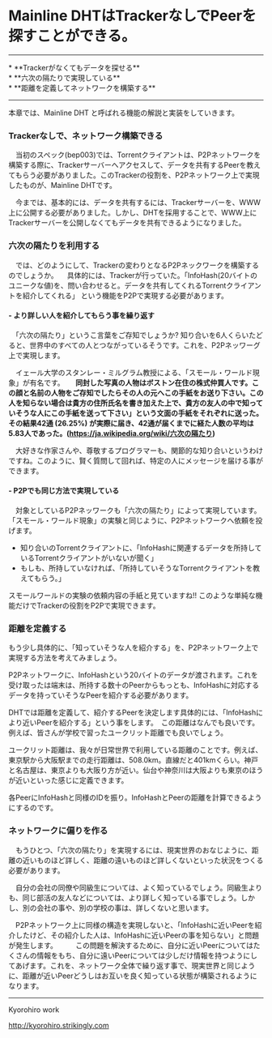 # Mainline DHTはTrackerなしでPeerを探すことができる。
<hr>
* **Trackerがなくてもデータを探せる**
<br>
* **六次の隔たりで実現している**
<br>
* **距離を定義してネットワークを構築する**
<br>
<hr>

本章では、Mainline DHT と呼ばれる機能の解説と実装をしていきます。


### Trackerなしで、ネットワーク構築できる
　当初のスペック(bep003)では、Torrentクライアントは、P2Pネットワークを構築する際に、Trackerサーバーへアクセスして、データを共有するPeerを教えてもらう必要がありました。このTrackerの役割を、P2Pネットワーク上で実現したものが、Mainline DHTです。

　今までは、基本的には、データを共有するには、Trackerサーバーを、WWW上に公開する必要がありました。しかし、DHTを採用することで、WWW上にTrackerサーバーを公開しなくてもデータを共有できるようになりました。


### 六次の隔たりを利用する
　では、どのようにして、Trackerの変わりとなるP2Pネックワークを構築するのでしょうか。
　具体的には、Trackerが行っていた。「InfoHash(20バイトのユニークな値)を、問い合わせると。データを共有してくれるTorrentクライアントを紹介してくれる」 という機能をP2Pで実現する必要があります。
　

#### - より詳しい人を紹介してもらう事を繰り返す
　「六次の隔たり」というこ言葉をご存知でしょうか? 知り合いを6人くらいたどると、世界中のすべての人とつながっているそうです。これを、P2Pネッワーグ上で実現します。

　イェール大学のスタンレー・ミルグラム教授による、「スモール・ワールド現象」が有名です。
　
****同封した写真の人物はボストン在住の株式仲買人です。この顔と名前の人物をご存知でしたらその人の元へこの手紙をお送り下さい。この人を知らない場合は貴方の住所氏名を書き加えた上で、貴方の友人の中で知っていそうな人にこの手紙を送って下さい」という文面の手紙をそれぞれに送った。その結果42通 (26.25%) が実際に届き、42通が届くまでに経た人数の平均は5.83人であった。(https://ja.wikipedia.org/wiki/六次の隔たり)****

　大好きな作家さんや、尊敬するプログラマーも、関節的な知り合いというわけですね。このように、賢く質問して回れば、特定の人にメッセージを届ける事ができます。

#### - P2Pでも同じ方法で実現している
　対象としているP2Pネッワークも「六次の隔たり」によって実現しています。「スモール・ワールド現象」の実験と同じように、P2Pネットワークへ依頼を投げます。
* 知り合いのTorrentクライアントに、「InfoHashに関連するデータを所持しているTorrentクライアントがいないが聞く」
* もしも、所持していなければ、「所持していそうなTorrentクライアントを教えてもらう。」

スモールワールドの実験の依頼内容の手紙と見ていますね!! このような単純な機能だけでTrackerの役割をP2Pで実現できます。


### 距離を定義する
 もう少し具体的に、「知っていそうな人を紹介する」を、P2Pネットワーク上で実現する方法を考えてみましょう。

P2Pネットワークに、InfoHashという20バイトのデータが渡されます。これを受け取ったは端末は、所持する数十のPeerからもっとも、InfoHashに対応するデータを持っていそうなPeerを紹介する必要があります。

DHTでは距離を定義して、紹介するPeerを決定します具体的には、「InfoHashにより近いPeerを紹介する」という事をします。　この距離はなんでも良いです。例えば、皆さんが学校で習ったユークリット距離でも良いでしょう。

 ユークリット距離は、我々が日常世界で利用している距離のことです。例えば、東京駅から大阪駅までの走行距離は、508.0km。直線だと401kmくらい。神戸と名古屋は、東京よりも大阪り方が近い。仙台や神奈川は大阪よりも東京のほうが近いといった感じに定義できます。

各PeerにInfoHashと同様のIDを振り。InfoHashとPeerの距離を計算できるようにするのです。
 
### ネットワークに偏りを作る
　もうひとつ、「六次の隔たり」を実現するには、現実世界のおなじように、距離の近いものほど詳しく、距離の遠いものほど詳しくないといった状況をつくる必要があります。

　自分の会社の同僚や同級生については、よく知っているでしょう。同級生よりも、同じ部活の友人などについては、より詳しく知っている事でしょう。しかし、別の会社の事や、別の学校の事は、詳しくないと思います。

　P2Pネットワーク上に同様の構造を実現しないと、「InfoHashに近いPeerを紹介したけど、その紹介した人は、InfoHashに近いPeerの事を知らない」と問題が発生します。
　
　この問題を解決するために、自分に近いPeerについてはたくさんの情報をもち、自分に遠いPeerについては少しだけ情報を持つようにしてあげます。これを、ネットワーク全体で繰り返す事で、現実世界と同じように、距離が近いPeerどうしはお互いを良く知っている状態が構築されるようになります。


-------
Kyorohiro work

http://kyorohiro.strikingly.com


 















